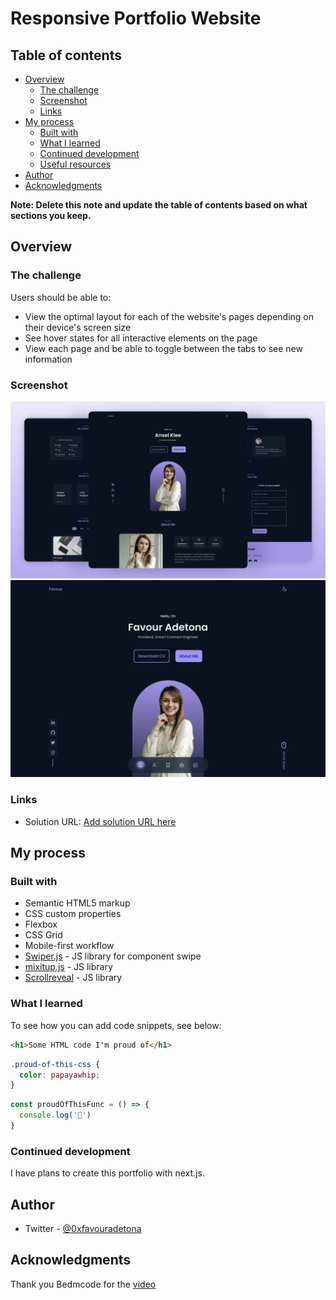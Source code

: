 # Responsive Portfolio Website


## Table of contents

- [Overview](#overview)
  - [The challenge](#the-challenge)
  - [Screenshot](#screenshot)
  - [Links](#links)
- [My process](#my-process)
  - [Built with](#built-with)
  - [What I learned](#what-i-learned)
  - [Continued development](#continued-development)
  - [Useful resources](#useful-resources)
- [Author](#author)
- [Acknowledgments](#acknowledgments)

**Note: Delete this note and update the table of contents based on what sections you keep.**

## Overview

### The challenge

Users should be able to:

- View the optimal layout for each of the website's pages depending on their device's screen size
- See hover states for all interactive elements on the page
- View each page and be able to toggle between the tabs to see new information

### Screenshot

![](./preview.png)
![](./screenshot.png)


### Links

- Solution URL: [Add solution URL here](https://portfolio-seven-sooty-93.vercel.app/)

## My process

### Built with

- Semantic HTML5 markup
- CSS custom properties
- Flexbox
- CSS Grid
- Mobile-first workflow
- [Swiper.js](https://swiperjs.com/) - JS library for component swipe
- [mixitup.js](https://www.kunkalabs.com/mixitup/) - JS library
- [Scrollreveal](https://scrollrevealjs.org/) - JS library


### What I learned

To see how you can add code snippets, see below:

```html
<h1>Some HTML code I'm proud of</h1>
```
```css
.proud-of-this-css {
  color: papayawhip;
}
```
```js
const proudOfThisFunc = () => {
  console.log('🎉')
}
```



### Continued development

I have plans to create this portfolio with next.js.


## Author

- Twitter - [@0xfavouradetona](https://www.twitter.com/0xfavouradetona)


## Acknowledgments

Thank you Bedmcode for the [video](https://www.youtube.com/watch?v=oy8dSsK57Ps)

